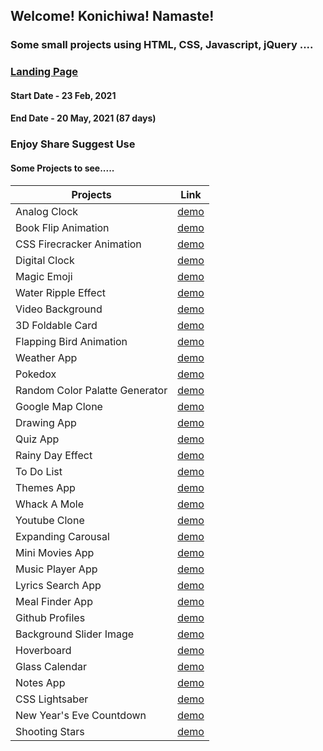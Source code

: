 ## Welcome! Konichiwa! Namaste!

### Some small projects using HTML, CSS, Javascript, jQuery ....

### [Landing Page](https://astrogeek77.github.io/Daily_Coding_Challenge_2021/)

#### Start Date - 23 Feb, 2021
#### End Date - 20 May, 2021 (87 days)

### Enjoy Share Suggest Use



#### Some Projects to see.....

| Projects      | Link          | 
| ------------- |:-------------:|
|  Analog Clock | [demo](https://astrogeek77.github.io/Daily_Coding_Challenge_2021/Analog%20Clock/) |
| Book Flip Animation     | [demo](https://astrogeek77.github.io/Daily_Coding_Challenge_2021/Book%20Flip%20Animation/)      | 
| CSS Firecracker Animation | [demo](https://astrogeek77.github.io/Daily_Coding_Challenge_2021/CSS%20Firecracker%20Animation/)     |
|  Digital Clock | [demo](https://astrogeek77.github.io/Daily_Coding_Challenge_2021/Digital%20Clock/) |
| Magic Emoji     | [demo](https://astrogeek77.github.io/Daily_Coding_Challenge_2021/Magic%20Emoji/)      | 
| Water Ripple Effect | [demo](https://astrogeek77.github.io/Daily_Coding_Challenge_2021/Water%20Ripple%20Effect/)     |
|  Video Background | [demo](https://astrogeek77.github.io/Daily_Coding_Challenge_2021/video%20background/) |
| 3D Foldable Card     | [demo](https://astrogeek77.github.io/Daily_Coding_Challenge_2021/3D%20Foldable%20Card/)      | 
| Flapping Bird Animation | [demo](https://astrogeek77.github.io/Daily_Coding_Challenge_2021/Flapping%20Birds%20Animation/)     |
|  Weather App | [demo](https://astrogeek77.github.io/Daily_Coding_Challenge_2021/weather%20app%202.0/) |
| Pokedox     | [demo](https://astrogeek77.github.io/Daily_Coding_Challenge_2021/pokedex/)      | 
| Random Color Palatte Generator | [demo](https://astrogeek77.github.io/Daily_Coding_Challenge_2021/Random%20Color%20Palatte%20Generator/)     |
|  Google Map Clone | [demo](https://astrogeek77.github.io/Daily_Coding_Challenge_2021/Google%20Map%20Clone/) |
| Drawing App     | [demo](https://astrogeek77.github.io/Daily_Coding_Challenge_2021/drawing-app/)      | 
| Quiz App | [demo](https://astrogeek77.github.io/Daily_Coding_Challenge_2021/quiz-app/)     |
| Rainy Day Effect | [demo](https://astrogeek77.github.io/Daily_Coding_Challenge_2021/Rainy%20Day%20Effect/) |
| To Do List | [demo](https://astrogeek77.github.io/Daily_Coding_Challenge_2021/todo-list/) |
| Themes App | [demo](https://astrogeek77.github.io/Daily_Coding_Challenge_2021/Theme%20Toggler/) |
| Whack A Mole | [demo](https://astrogeek77.github.io/Daily_Coding_Challenge_2021/Whack%20a%20Mole/) |
| Youtube Clone | [demo](https://astrogeek77.github.io/Daily_Coding_Challenge_2021/Youtube%20Clone/) |
| Expanding Carousal | [demo](https://astrogeek77.github.io/Daily_Coding_Challenge_2021/expanding-cards/) |
| Mini Movies App | [demo](https://astrogeek77.github.io/Daily_Coding_Challenge_2021/movie-app/) |
| Music Player App | [demo](https://astrogeek77.github.io/Daily_Coding_Challenge_2021/music-player/) |
| Lyrics Search App | [demo](https://astrogeek77.github.io/Daily_Coding_Challenge_2021/lyrics-search/) |
| Meal Finder App | [demo](https://astrogeek77.github.io/Daily_Coding_Challenge_2021/meal-finder/) |
| Github Profiles | [demo](https://astrogeek77.github.io/Daily_Coding_Challenge_2021/github-profiles/) |
| Background Slider Image | [demo](https://astrogeek77.github.io/Daily_Coding_Challenge_2021/background-slider/) |
| Hoverboard | [demo](https://astrogeek77.github.io/Daily_Coding_Challenge_2021/hoverboard/) |
| Glass Calendar | [demo](https://astrogeek77.github.io/Daily_Coding_Challenge_2021/Calender/) |
| Notes App | [demo](https://astrogeek77.github.io/Daily_Coding_Challenge_2021/notes-app/) |
| CSS Lightsaber | [demo](https://astrogeek77.github.io/Daily_Coding_Challenge_2021/Lightsabers/) |
| New Year's Eve Countdown | [demo](https://astrogeek77.github.io/Daily_Coding_Challenge_2021/new-year-countdown/) |
| Shooting Stars | [demo](https://astrogeek77.github.io/Daily_Coding_Challenge_2021/Shooting%20Star/) |
